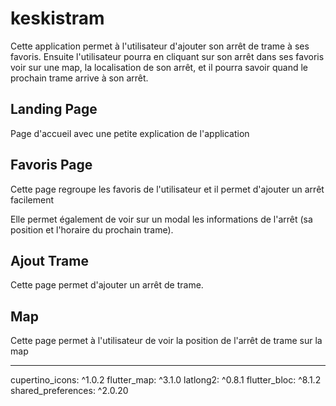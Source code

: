 # keskistram

Cette application permet à l'utilisateur d'ajouter son arrêt de trame à ses favoris.
Ensuite l'utilisateur pourra en cliquant sur son arrêt dans ses favoris voir sur une map,
la localisation de son arrêt, et il pourra savoir quand le prochain trame arrive à son arrêt.


## Landing Page

Page d'accueil avec une petite explication de l'application

## Favoris Page

Cette page regroupe les favoris de l'utilisateur et il permet d'ajouter un arrêt 
facilement

Elle permet également de voir sur un modal les informations de l'arrêt 
(sa position et l'horaire du prochain trame).

## Ajout Trame

Cette page permet d'ajouter un arrêt de trame.

## Map

Cette page permet à l'utilisateur de voir la position de l'arrêt de trame sur la map


------------------------------------------------------------

cupertino_icons: ^1.0.2
  flutter_map: ^3.1.0
  latlong2: ^0.8.1
  flutter_bloc: ^8.1.2
  shared_preferences: ^2.0.20
